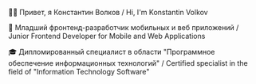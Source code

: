 👋🏻 Привет, я Константин Волков / Hi, I'm Konstantin Volkov

🧐 Младший фронтенд-разработчик мобильных и веб приложений / Junior Frontend Developer for Mobile and Web Applications

🎓 Дипломированный специалист в области "Программное обеспечение информационных технологий" / Certified specialist in the field of "Information Technology Software"

<!--
**DevConstantineVolkov/DevConstantineVolkov** is a ✨ _special_ ✨ repository because its `README.md` (this file) appears on your GitHub profile.

Here are some ideas to get you started:

- 🔭 I’m currently working on ...
- 🌱 I’m currently learning ...
- 👯 I’m looking to collaborate on ...
- 🤔 I’m looking for help with ...
- 💬 Ask me about ...
- 📫 How to reach me: ...
- 😄 Pronouns: ...
- ⚡ Fun fact: ...
-->
